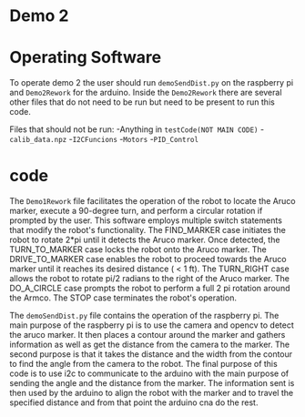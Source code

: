 # Demo 2

# Operating Software
To operate demo 2 the user should run `demoSendDist.py` on the raspberry pi and `Demo2Rework` for the arduino. Inside the `Demo2Rework`
there are several other files that do not need to be run but need to be present to run this code. 



Files that should not be run:
-Anything in `testCode(NOT MAIN CODE)`
-`calib_data.npz`
-`I2CFuncions`
-`Motors`
-`PID_Control`
# code



The `Demo1Rework` file facilitates the operation of the robot to locate the Aruco marker, execute a 90-degree turn, and perform a circular rotation if prompted by the user. This software employs multiple switch statements that modify the robot's functionality. 
The FIND_MARKER case initiates the robot to rotate 2*pi until it detects the Aruco marker. 
Once detected, the TURN_TO_MARKER case locks the robot onto the Aruco marker. 
The DRIVE_TO_MARKER case enables the robot to proceed towards the Aruco marker until it reaches its desired distance ( < 1 ft). 
The TURN_RIGHT case allows the robot to rotate pi/2 radians to the right of the Aruco marker. 
The DO_A_CIRCLE case prompts the robot to perform a full 2 pi rotation around the Armco. 
The STOP case terminates the robot's operation.

The `demoSendDist.py` file contains the operation of the raspberry pi. The main purpose of the raspberry pi is to use the camera and opencv to detect the aruco marker. It then places a contour around the marker and gathers information as well as get the distance from the camera to the marker. The second purpose is that it takes the distance and the width from the contour to find the angle from the camera to the robot. The final purpose of this code is to use i2c to communicate to the arduino with the main purpose of sending the angle and the distance from the marker. The information sent is then used by the arduino to align the robot with the marker and to travel the specified distance and from that point the arduino cna do the rest.


